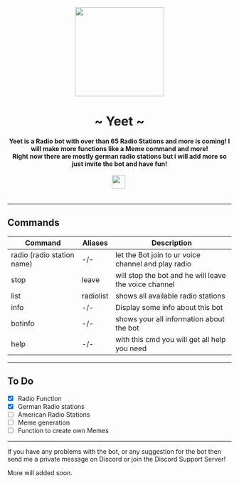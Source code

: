 <div align="center">
     <img src="https://cdn.discordapp.com/attachments/711868684242780200/712006363223425064/d944e75419c77a88f5900217ccdd6686.png" width="200"/>
     <h1>~ Yeet ~</h1>
     <strong>Yeet is a Radio bot with over than 65 Radio Stations and more is coming! I will make more functions like a Meme command and more!<br>Right now there are mostly german radio stations but i will add more so just invite the bot and have fun!</strong><br><br>
     <img src="https://forthebadge.com/images/badges/made-with-javascript.svg" height="30" />&nbsp;
	 <br>
     <br>
</div>

---

## Commands

**Command** | **Aliases** | **Description**                                                      
|----|----|----|                                                                                                                                              
| radio (radio station name) | -/- | let the Bot join to ur voice channel and play radio | 
| stop | leave | will stop the bot and he will leave the voice channel |                             
| list | radiolist | shows all available radio stations |                                                       
| info | -/- | Display some info about this bot |                                                
| botinfo | -/- | shows your all information about the bot |                      
| help | -/- | with this cmd you will get all help you need |                                           

---

## To Do

- [x] Radio Function
- [x] German Radio stations
- [ ]  American Radio Stations
- [ ]  Meme generation
- [ ]  Function to create own Memes

---

<div>
  <p>If you have any problems with the bot, or any suggestion for the bot then send me a private message on Discord <strong></strong> or join the Discord Support Server!</p>
</div>
More will added soon.
